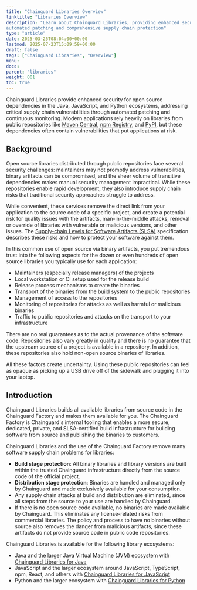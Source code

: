```yaml
---
title: "Chainguard Libraries Overview"
linktitle: "Libraries Overview"
description: "Learn about Chainguard Libraries, providing enhanced security for Java and Python dependencies through
automated patching and comprehensive supply chain protection"
type: "article"
date: 2025-03-25T08:04:00+00:00
lastmod: 2025-07-23T15:09:59+00:00
draft: false
tags: ["Chainguard Libraries", "Overview"]
menu:
docs:
parent: "libraries"
weight: 001
toc: true
---
```


Chainguard Libraries provide enhanced security for open source dependencies in
the Java, JavaScript, and Python ecosystems, addressing critical supply chain
vulnerabilities through automated patching and continuous monitoring. Modern
applications rely heavily on libraries from public repositories like [Maven
Central](https://central.sonatype.com/), [npm Registry](https://www.npmjs.com/),
and [PyPI](https://pypi.org/), but these dependencies often contain
vulnerabilities that put applications at risk.

## Background

Open source libraries distributed through public repositories face several
security challenges: maintainers may not promptly address vulnerabilities,
binary artifacts can be compromised, and the sheer volume of transitive
dependencies makes manual security management impractical. While these
repositories enable rapid development, they also introduce supply chain risks
that traditional security approaches struggle to address.

While convenient, these services remove the direct link from your application to
the source code of a specific project, and create a potential risk for quality
issues with the artifacts, man-in-the-middle attacks, removal or override of
libraries with vulnerable or malicious versions, and other issues. The
[Supply-chain Levels for Software Artifacts (SLSA)](https://slsa.dev/)
specification describes these risks and how to protect your software against
them.

In this common use of open source via binary artifacts, you put tremendous trust
into the following aspects for the dozen or even hundreds of open source
libraries you typically use for each application:

* Maintainers (especially release managers) of the projects
* Local workstation or CI setup used for the release build
* Release process mechanisms to create the binaries
* Transport of the binaries from the build system to the public repositories
* Management of access to the repositories
* Monitoring of repositories for attacks as well as harmful or malicious binaries
* Traffic to public repositories and attacks on the transport to your infrastructure

There are no real guarantees as to the actual provenance of the software code.
Repositories also vary greatly in quality and there is no guarantee that the
upstream source of a project is available in a repository. In addition, these
repositories also hold non-open source binaries of libraries.

All these factors create uncertainty. Using these public repositories can feel
as opaque as picking up a USB drive off of the sidewalk and plugging it into your laptop.

## Introduction

Chainguard Libraries builds all available libraries from source code in the
Chainguard Factory and makes them available for you. The Chainguard Factory
is Chainguard's internal tooling that enables a more secure, dedicated,
private, and SLSA-certified build infrastructure for building software from
source and publishing the binaries to customers.

Chainguard Libraries and the use of the Chainguard Factory remove many software
supply chain problems for libraries:

* **Build stage protection**: All binary libraries and library versions are built
within the trusted Chainguard infrastructure directly from the source code of
the official project.
* **Distribution stage protection**: Binaries are handled and managed only by
Chainguard and made exclusively available for your consumption.
* Any supply chain attacks at build and distribution are eliminated, since all
steps from the source to your use are handled by Chainguard.
* If there is no open source code available, no binaries are made available by
Chainguard. This eliminates any license-related risks from commercial
libraries. The policy and process to have no binaries without source also
removes the danger from malicious artifacts, since these artifacts do not
provide source code in public code repositories.

Chainguard Libraries is available for the following library ecosystems:

* Java and the larger Java Virtual Machine (JVM) ecosystem with [Chainguard
Libraries for Java](/chainguard/libraries/java/overview/)
* JavaScript and the larger ecosystem around JavaScript, TypeScript, npm, React,
and others with [Chainguard Libraries for
JavaScript](/chainguard/libraries/javascript/overview/)
* Python and the larger ecosystem with [Chainguard Libraries for
Python](/chainguard/libraries/python/overview/)
